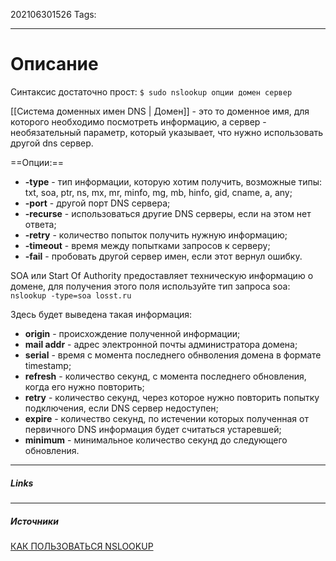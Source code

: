 202106301526
Tags:
___
#  Описание
Синтаксис достаточно прост:
`$ sudo nslookup опции домен сервер`

[[Система доменных имен DNS | Домен]] - это то доменное имя, для которого необходимо посмотреть информацию, а сервер - необязательный параметр, который указывает, что нужно использовать другой dns сервер. 

==Опции:==
-   **-type** - тип информации, которую хотим получить, возможные типы: txt, soa, ptr, ns, mx, mr, minfo, mg, mb, hinfo, gid, cname, a, any;
-   **-port** - другой порт DNS сервера;
-   **-recurse** - использоваться другие DNS серверы, если на этом нет ответа;
-   **-retry** - количество попыток получить нужную информацию;
-   **-timeout** - время между попытками запросов к серверу;
-   **-fail** - пробовать другой сервер имен, если этот вернул ошибку.

SOA или Start Of Authority предоставляет техническую информацию о домене, для получения этого поля используйте тип запроса soa:
 `nslookup -type=soa losst.ru`

Здесь будет выведена такая информация:
-   **origin** - происхождение полученной информации;
-   **mail addr** - адрес электронной почты администратора домена;
-   **serial** - время с момента последнего обнволения домена в формате timestamp;
-   **refresh** - количество секунд, с момента последнего обновления, когда его нужно повторить;
-   **retry** - количество секунд, через которое нужно повторить попытку подключения, если DNS сервер недоступен;
-   **expire** - количество секунд, по истечении которых полученная от первичного DNS информация будет считаться устаревшей;
-   **minimum** - минимальное количество секунд до следующего обновления.


___
##### Links


---
##### Источники
[КАК ПОЛЬЗОВАТЬСЯ NSLOOKUP](https://losst.ru/kak-polzovatsya-nslookup)